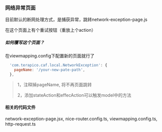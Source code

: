 ### 网络异常页面

   目前默认的断网处理方式，是捕获异常，跳转network-exception-page.js 

在这个页面上有个重试按钮（重放上个action）

##### 如何覆写这个页面？

在viewmapping.config下配置新的页面就行了

```javascript
  'com.terapico.caf.local.NetworkException': {
    pageName: '/your-new-pate-path',
  },
```

> 1，注释掉pageName, 将不再页面跳转
> 
> 2，添加stateAction和effecAction可以触发model中的方法

#### 相关的代码文件

network-exception-page.jsx, nice-router.config.ts, viewmapping.config.ts, http-request.ts
